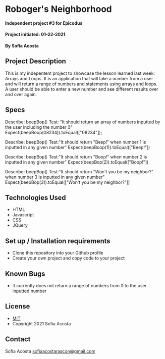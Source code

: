 # Roboger's Neighborhood
#### Independent project #3 for Epicodus 
#### Project initiated: 01-22-2021
#### By Sofia Acosta 
## Project Description
This is my indepentent project to showcase the lesson learned last week: Arrays and Loops. It is an application that will take a number from a user and will return a range of numbers and statements using arrays and loops. A user should be able to enter a new number and see different results over and over again. 
## Specs
Describe: beepBop()
Test: "It should return an array of numbers inputted by the user including the number 0"
Expect(beepBoop(08234)).toEqual(["08234"]);

Describe: beepBop()
Test:"It should return "Beep!" when number 1 is inputted in any given number" 
Expect(beepBoop(1)).toEqual(["Beep!"])

Describe: beepBop()
Test:"It should return "Boop!" when number 2 is inputted in any given number"
Expect(beepBop(2)).toEqual(["Boop!"])

Describe: beepBop()
Test:"It should return "Won't you be my neighbor?" when number 3 is inputted in any given number"
Expect(beepBop(3)).toEqual(["Won't you be my neighbor?"])

## Technologies Used
* HTML
* Javascript
* CSS
* JQuery
## Set up / Installation requirements
* Clone this repository into your Github profile
* Create your own project and copy code to your project
## Known Bugs 
* It currently does not return a range of numbers from 0 to the user inputted number
## License
* [MIT](https://choosealicense.com/licenses/mit)
* Copyright 2021 Sofia Acosta
## Contact
Sofia Acosta sofiaacostarascon@gmail.com
